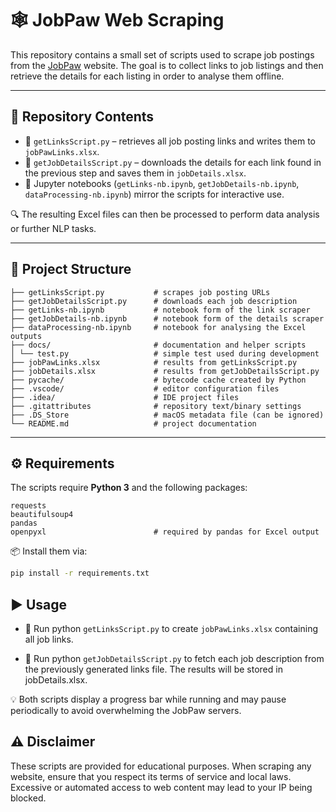 # 🕸️ JobPaw Web Scraping

This repository contains a small set of scripts used to scrape job postings from the [JobPaw](https://www.jobpaw.com/) website. The goal is to collect links to job listings and then retrieve the details for each listing in order to analyse them offline.

---

## 📂 Repository Contents

- 🧲 `getLinksScript.py` – retrieves all job posting links and writes them to `jobPawLinks.xlsx`.
- 📄 `getJobDetailsScript.py` – downloads the details for each link found in the previous step and saves them in `jobDetails.xlsx`.
- 📓 Jupyter notebooks (`getLinks-nb.ipynb`, `getJobDetails-nb.ipynb`, `dataProcessing-nb.ipynb`) mirror the scripts for interactive use.

🔍 The resulting Excel files can then be processed to perform data analysis or further NLP tasks.

---

## 🧱 Project Structure

```
├── getLinksScript.py           # scrapes job posting URLs
├── getJobDetailsScript.py      # downloads each job description
├── getLinks-nb.ipynb           # notebook form of the link scraper
├── getJobDetails-nb.ipynb      # notebook form of the details scraper
├── dataProcessing-nb.ipynb     # notebook for analysing the Excel outputs
├── docs/                       # documentation and helper scripts
│ └── test.py                   # simple test used during development
├── jobPawLinks.xlsx            # results from getLinksScript.py
├── jobDetails.xlsx             # results from getJobDetailsScript.py
├── pycache/                    # bytecode cache created by Python
├── .vscode/                    # editor configuration files
├── .idea/                      # IDE project files
├── .gitattributes              # repository text/binary settings
├── .DS_Store                   # macOS metadata file (can be ignored)
└── README.md                   # project documentation
```

---

## ⚙️ Requirements

The scripts require **Python 3** and the following packages:

```
requests
beautifulsoup4
pandas
openpyxl                        # required by pandas for Excel output
```

📦 Install them via:

```bash
pip install -r requirements.txt
```

## ▶️ Usage

- 🔗 Run python `getLinksScript.py` to create `jobPawLinks.xlsx` containing all job links.

- 📑 Run python `getJobDetailsScript.py` to fetch each job description from the previously generated links file. The results will be stored in jobDetails.xlsx.

💡 Both scripts display a progress bar while running and may pause periodically to avoid overwhelming the JobPaw servers.

## ⚠️ Disclaimer

These scripts are provided for educational purposes.
When scraping any website, ensure that you respect its terms of service and local laws. Excessive or automated access to web content may lead to your IP being blocked.
